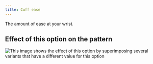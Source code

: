 ```yaml
---
title: Cuff ease
---
```


The amount of ease at your wrist.

## Effect of this option on the pattern

![This image shows the effect of this option by superimposing several variants that have a different value for this option](diana_cuffease_sample.svg "Effect of this option on the pattern")
